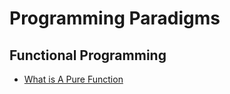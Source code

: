 # Programming Paradigms

## Functional Programming

+ [What is A Pure Function](https://medium.com/javascript-scene/master-the-javascript-interview-what-is-a-pure-function-d1c076bec976)
